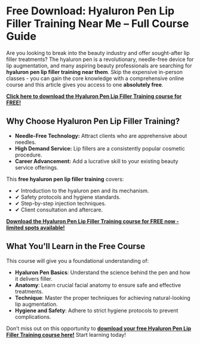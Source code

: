 # Free Download: Hyaluron Pen Lip Filler Training Near Me – Full Course Guide

Are you looking to break into the beauty industry and offer sought-after lip filler treatments? The hyaluron pen is a revolutionary, needle-free device for lip augmentation, and many aspiring beauty professionals are searching for **hyaluron pen lip filler training near them**. Skip the expensive in-person classes - you can gain the core knowledge with a comprehensive online course and this article gives you access to one **absolutely free**.

[**Click here to download the Hyaluron Pen Lip Filler Training course for FREE!**](https://udemywork.com/hyaluron-pen-lip-filler-training-near-me)

## Why Choose Hyaluron Pen Lip Filler Training?

*   **Needle-Free Technology:** Attract clients who are apprehensive about needles.
*   **High Demand Service:** Lip fillers are a consistently popular cosmetic procedure.
*   **Career Advancement:** Add a lucrative skill to your existing beauty service offerings.

This **free hyaluron pen lip filler training** covers:

*   ✔ Introduction to the hyaluron pen and its mechanism.
*   ✔ Safety protocols and hygiene standards.
*   ✔ Step-by-step injection techniques.
*   ✔ Client consultation and aftercare.

[**Download the Hyaluron Pen Lip Filler Training course for FREE now - limited spots available!**](https://udemywork.com/hyaluron-pen-lip-filler-training-near-me)

## What You'll Learn in the Free Course

This course will give you a foundational understanding of:

*   **Hyaluron Pen Basics**: Understand the science behind the pen and how it delivers filler.
*   **Anatomy**: Learn crucial facial anatomy to ensure safe and effective treatments.
*   **Technique**: Master the proper techniques for achieving natural-looking lip augmentation.
*   **Hygiene and Safety**: Adhere to strict hygiene protocols to prevent complications.

Don’t miss out on this opportunity to **[download your free Hyaluron Pen Lip Filler Training course here!](https://udemywork.com/hyaluron-pen-lip-filler-training-near-me)** Start learning today!
